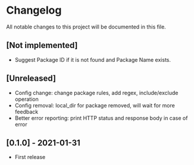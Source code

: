 # Changelog

All notable changes to this project will be documented in this file.

## [Not implemented]

- Suggest Package ID if it is not found and Package Name exists.

## [Unreleased]

- Config change: change package rules, add regex, include/exclude operation
- Config removal: local_dir for package removed, will wait for more feedback
- Better error reporting: print HTTP status and response body in case of error

## [0.1.0] - 2021-01-31

- First release
